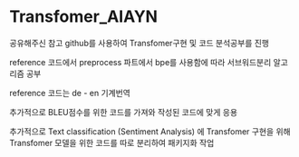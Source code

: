 # Transfomer_AIAYN
공유해주신 참고 github를 사용하여 Transfomer구현 및 코드 분석공부를 진행

reference 코드에서 preprocess 파트에서 bpe를 사용함에 따라 서브워드분리 알고리즘 공부

reference 코드는 de - en 기계번역

추가적으로 BLEU점수를 위한 코드를 가져와 작성된 코드에 맞게 응용

추가적으로 Text classification (Sentiment Analysis) 에 Transfomer 구현을 위해 Transfomer 모델을 위한 코드를 따로 분리하여 패키지화 작업



